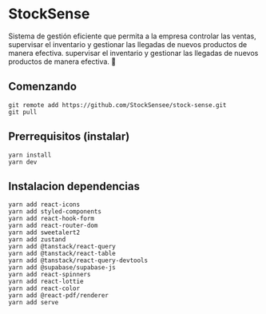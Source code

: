 
# StockSense 

Sistema de gestión eficiente que permita a la empresa controlar las ventas,
supervisar el inventario y gestionar las llegadas de nuevos productos de manera efectiva. 
supervisar el inventario y gestionar las llegadas de nuevos productos de manera efectiva. 🥡

## Comenzando 
```
git remote add https://github.com/StockSensee/stock-sense.git
git pull
```

## Prerrequisitos (instalar)
```
yarn install
yarn dev
```

## Instalacion dependencias
```
yarn add react-icons
yarn add styled-components
yarn add react-hook-form
yarn add react-router-dom
yarn add sweetalert2
yarn add zustand 
yarn add @tanstack/react-query
yarn add @tanstack/react-table
yarn add @tanstack/react-query-devtools
yarn add @supabase/supabase-js
yarn add react-spinners
yarn add react-lottie
yarn add react-color
yarn add @react-pdf/renderer
yarn add serve
```

